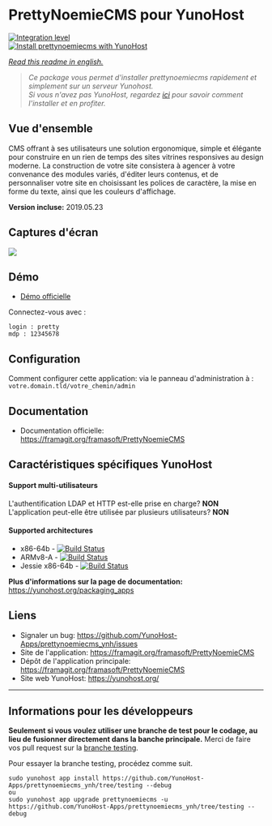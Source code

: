# PrettyNoemieCMS pour YunoHost

[![Integration level](https://dash.yunohost.org/integration/prettynoemiecms.svg)](https://dash.yunohost.org/appci/app/prettynoemiecms)  
[![Install prettynoemiecms with YunoHost](https://install-app.yunohost.org/install-with-yunohost.png)](https://install-app.yunohost.org/?app=prettynoemiecms)

*[Read this readme in english.](./README.md)* 

> *Ce package vous permet d'installer prettynoemiecms rapidement et simplement sur un serveur Yunohost.  
Si vous n'avez pas YunoHost, regardez [ici](https://yunohost.org/#/install) pour savoir comment l'installer et en profiter.*

## Vue d'ensemble
CMS offrant à ses utilisateurs une solution ergonomique, simple et élégante pour construire en un rien de temps des sites vitrines responsives au design moderne.
La construction de votre site consistera à agencer à votre convenance des modules variés, d'éditer leurs contenus, et de personnaliser votre site en choisissant les polices de caractère, la mise en forme du texte, ainsi que les couleurs d'affichage.

**Version incluse:** 2019.05.23

## Captures d'écran

![](https://framablog.org/wp-content/uploads/2018/02/pages-framasite-theme-light.gif)

## Démo

* [Démo officielle](https://demo-pretty-noemie.frama.site)

Connectez-vous avec :

    login : pretty
    mdp : 12345678


## Configuration

Comment configurer cette application: via le panneau d'administration à : `votre.domain.tld/votre_chemin/admin`

## Documentation

 * Documentation officielle: https://framagit.org/framasoft/PrettyNoemieCMS

## Caractéristiques spécifiques YunoHost

#### Support multi-utilisateurs

L'authentification LDAP et HTTP est-elle prise en charge? **NON**  
L'application peut-elle être utilisée par plusieurs utilisateurs? **NON**

#### Supported architectures

* x86-64b - [![Build Status](https://ci-apps.yunohost.org/ci/logs/prettynoemiecms%20%28Apps%29.svg)](https://ci-apps.yunohost.org/ci/apps/prettynoemiecms/)
* ARMv8-A - [![Build Status](https://ci-apps-arm.yunohost.org/ci/logs/prettynoemiecms%20%28Apps%29.svg)](https://ci-apps-arm.yunohost.org/ci/apps/prettynoemiecms/)
* Jessie x86-64b - [![Build Status](https://ci-stretch.nohost.me/ci/logs/prettynoemiecms%20%28Apps%29.svg)](https://ci-stretch.nohost.me/ci/apps/prettynoemiecms/)

**Plus d'informations sur la page de documentation:**  
https://yunohost.org/packaging_apps

## Liens

 * Signaler un bug: https://github.com/YunoHost-Apps/prettynoemiecms_ynh/issues
 * Site de l'application: https://framagit.org/framasoft/PrettyNoemieCMS
 * Dépôt de l'application principale: https://framagit.org/framasoft/PrettyNoemieCMS
 * Site web YunoHost: https://yunohost.org/

---

Informations pour les développeurs
----------------

**Seulement si vous voulez utiliser une branche de test pour le codage, au lieu de fusionner directement dans la banche principale.**
Merci de faire vos pull request sur la [branche testing](https://github.com/YunoHost-Apps/prettynoemiecms_ynh/tree/testing).

Pour essayer la branche testing, procédez comme suit.
```
sudo yunohost app install https://github.com/YunoHost-Apps/prettynoemiecms_ynh/tree/testing --debug
ou
sudo yunohost app upgrade prettynoemiecms -u https://github.com/YunoHost-Apps/prettynoemiecms_ynh/tree/testing --debug
```
